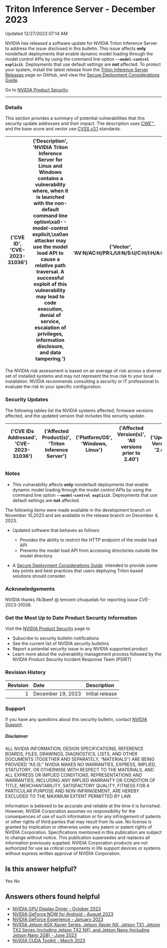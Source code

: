 

 Triton Inference Server - December 2023
==========================================================




 Updated 12/27/2023 07:14 AM



NVIDIA has released a software update for NVIDIA Triton Inference Server to address the issue disclosed in this bulletin. This issue affects **only** nondefault deployments that enable dynamic model loading through the model control APIs by using the command line option **`--model-control explicit`**. Deployments that use default settings are **not** affected. To protect your system, install the latest release from the [Triton Inference Server Releases](https://github.com/triton-inference-server/server/releases) page on GitHub, and view the [Secure Deployment Considerations Guide](https://github.com/triton-inference-server/server/blob/main/docs/customization_guide/deploy.md).


Go to [NVIDIA Product Security](https://www.nvidia.com/security/).






---




### Details


This section provides a summary of potential vulnerabilities that this security update addresses and their impact. The description uses [CWE™](https://cwe.mitre.org/), and the base score and vector use [CVSS v3.1](https://www.first.org/cvss/specification-document) standards.



| ('CVE ID', 'CVE-2023-31036') | ('Description', 'NVIDIA Triton Inference Server for Linux and Windows contains a vulnerability where, when it is launched with the non-default command line option\xa0--model-control explicit,\xa0an attacker may use the model load API to cause a relative path traversal. A successful exploit of this vulnerability may lead to code execution, denial of service, escalation of privileges, information disclosure, and data tampering.') | ('Vector', 'AV:N/AC:H/PR:L/UI:N/S:U/C:H/I:H/A:H') | ('Base Score', '7.5') | ('Severity', 'High') | ('CWE', 'CWE-23') | ('Impacts', 'Code execution, denial of service, escalation of privileges, information disclosure, and data tampering') |
|--------------------------------|---------------------------------------------------------------------------------------------------------------------------------------------------------------------------------------------------------------------------------------------------------------------------------------------------------------------------------------------------------------------------------------------------------------------------------------------------|-----------------------------------------------------|-------------------------|------------------------|---------------------|--------------------------------------------------------------------------------------------------------------------------|

The NVIDIA risk assessment is based on an average of risk across a diverse set of installed systems and may not represent the true risk to your local installation. NVIDIA recommends consulting a security or IT professional to evaluate the risk to your specific configuration.



### Security Updates


The following tables list the NVIDIA systems affected, firmware versions affected, and the updated version that includes this security update.






| ('CVE IDs Addressed', 'CVE-2023-31036') | ('Affected Product(s)', 'Triton Inference Server') | ('Platform/OS', 'Windows, Linux') | ('Affected Version(s)', 'All versions prior to 2.40') | ('Updated Version', '2.40') |
|-------------------------------------------|------------------------------------------------------|-------------------------------------|---------------------------------------------------------|-------------------------------|



### Notes




* This vulnerability affects **only** nondefault deployments that enable dynamic model loading through the model control APIs by using the command line option **`--model-control explicit`**. Deployments that use default settings are **not** affected.


The following items were made available in the development branch on November 10,2023 and are available in the release branch on December 4, 2023.


* Updated software that behaves as follows:


	+ Provides the ability to restrict the HTTP endpoint of the model load API
	+ Prevents the model load API from accessing directories outside the model directory
* A [Secure Deployment Considerations Guide](https://github.com/triton-inference-server/server/blob/main/docs/customization_guide/deploy.md)  intended to provide some key points and best practices that users deploying Triton based solutions should consider.


### Acknowledgements


NVIDIA thanks l1k3beef @ tencent-zhuquelab for reporting issue CVE-2023-31036.


### Get the Most Up to Date Product Security Information


Visit the [NVIDIA Product Security](https://www.nvidia.com/security) page to


* Subscribe to security bulletin notifications
* See the current list of NVIDIA security bulletins
* Report a potential security issue in any NVIDIA supported product
* Learn more about the vulnerability management process followed by the NVIDIA Product Security Incident Response Team (PSIRT)


### 


### Revision History


| Revision | Date | Description |
|-----------:|:------------------|:----------------|
| 1 | December 19, 2023 | Initial release |
### Support


If you have any questions about this security bulletin, contact [NVIDIA Support](https://www.nvidia.com/object/support.html).


##### Disclaimer


ALL NVIDIA INFORMATION, DESIGN SPECIFICATIONS, REFERENCE BOARDS, FILES, DRAWINGS, DIAGNOSTICS, LISTS, AND OTHER DOCUMENTS (TOGETHER AND SEPARATELY, “MATERIALS”) ARE BEING PROVIDED “AS IS.” NVIDIA MAKES NO WARRANTIES, EXPRESS, IMPLIED, STATUTORY, OR OTHERWISE WITH RESPECT TO THE MATERIALS, AND ALL EXPRESS OR IMPLIED CONDITIONS, REPRESENTATIONS AND WARRANTIES, INCLUDING ANY IMPLIED WARRANTY OR CONDITION OF TITLE, MERCHANTABILITY, SATISFACTORY QUALITY, FITNESS FOR A PARTICULAR PURPOSE AND NON-INFRINGEMENT, ARE HEREBY EXCLUDED TO THE MAXIMUM EXTENT PERMITTED BY LAW.


Information is believed to be accurate and reliable at the time it is furnished. However, NVIDIA Corporation assumes no responsibility for the consequences of use of such information or for any infringement of patents or other rights of third parties that may result from its use. No license is granted by implication or otherwise under any patent or patent rights of NVIDIA Corporation. Specifications mentioned in this publication are subject to change without notice. This publication supersedes and replaces all information previously supplied. NVIDIA Corporation products are not authorized for use as critical components in life support devices or systems without express written approval of NVIDIA Corporation.












Is this answer helpful?
-----------------------



Yes
No







Answers others found helpful
----------------------------


* [ NVIDIA GPU Display Driver - October 2023](/app/answers/detail/a_id/5491/related/1)
* [ NVIDIA GeForce NOW for Android - August 2023](/app/answers/detail/a_id/5476/related/1)
* [ NVIDIA GeForce Experience - January 2023](/app/answers/detail/a_id/5384/related/1)
* [ NVIDIA Jetson AGX Xavier Series, Jetson Xavier NX, Jetson TX1, Jetson TX2 Series (including Jetson TX2 NX), and Jetson Nano (including Jetson Nano 2GB) - June 2023](/app/answers/detail/a_id/5466/related/1)
* [ NVIDIA CUDA Toolkit - March 2023](/app/answers/detail/a_id/5446/related/1)








